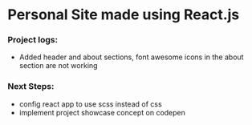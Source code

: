 # Personal Site made using React.js



### Project logs:
* Added header and about sections, font awesome icons in the about section are not working


### Next Steps:
* config react app to use scss instead of css
* implement project showcase concept on codepen 
